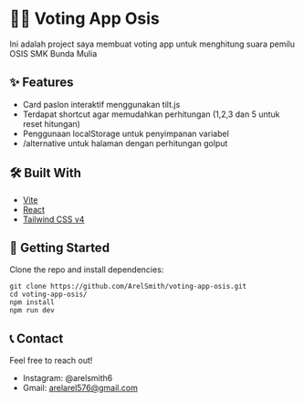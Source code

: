 # 🧑‍🎨 Voting App Osis

Ini adalah project saya membuat voting app untuk menghitung suara pemilu OSIS SMK Bunda Mulia

## ✨ Features

- Card paslon interaktif menggunakan tilt.js
- Terdapat shortcut agar memudahkan perhitungan (1,2,3 dan 5 untuk reset hitungan)
- Penggunaan localStorage untuk penyimpanan variabel
- /alternative untuk halaman dengan perhitungan golput

## 🛠️ Built With

- [Vite](https://vitejs.dev/)
- [React](https://reactjs.org/)
- [Tailwind CSS v4](https://tailwindcss.com/)

## 🚀 Getting Started

Clone the repo and install dependencies:

```
git clone https://github.com/ArelSmith/voting-app-osis.git
cd voting-app-osis/
npm install
npm run dev
```

## 📞 Contact
Feel free to reach out!
- Instagram: @arelsmith6
- Gmail: arelarel576@gmail.com
